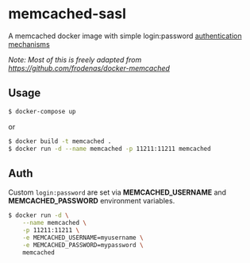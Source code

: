 # memcached-sasl
A memcached docker image with simple login:password [authentication mechanisms](https://github.com/memcached/memcached/wiki/SASLHowto)

*Note: Most of this is freely adapted from https://github.com/frodenas/docker-memcached*

## Usage 

```bash
$ docker-compose up
```

or 

```bash
$ docker build -t memcached .
$ docker run -d --name memcached -p 11211:11211 memcached
```

## Auth

Custom `login:password` are set via **MEMCACHED_USERNAME** and **MEMCACHED_PASSWORD** environment variables.

```bash
$ docker run -d \
    --name memcached \
    -p 11211:11211 \
    -e MEMCACHED_USERNAME=myusername \
    -e MEMCACHED_PASSWORD=mypassword \
    memcached
```